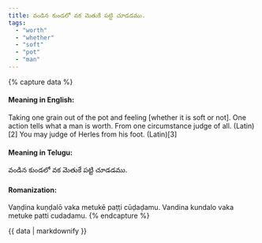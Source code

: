 ```yaml
---
title: వండిన కుండలో వక మెతుకే పట్టి చూడడము.
tags:
  - "worth"
  - "whether"
  - "soft"
  - "pot"
  - "man"
---
```


{% capture data %}
#### Meaning in English:
Taking one grain out of the pot and feeling [whether it is soft or not].
One action tells what a man is worth.
From one circumstance judge of all. (Latin)[2]
You may judge of Herles from his foot. (Latin)[3]

#### Meaning in Telugu:
వండిన కుండలో వక మెతుకే పట్టి చూడడము.

#### Romanization:
Vaṇḍina kuṇḍalō vaka metukē paṭṭi cūḍaḍamu.
Vandina kundalo vaka metuke patti cudadamu.
{% endcapture %}

{{ data | markdownify }}


